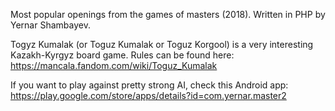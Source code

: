 Most popular openings from the games of masters (2018). Written in PHP by Yernar Shambayev.

Togyz Kumalak (or Toguz Kumalak or Toguz Korgool) is a very interesting Kazakh-Kyrgyz board game. Rules can be found here: https://mancala.fandom.com/wiki/Toguz_Kumalak

If you want to play against pretty strong AI, check this Android app: https://play.google.com/store/apps/details?id=com.yernar.master2
